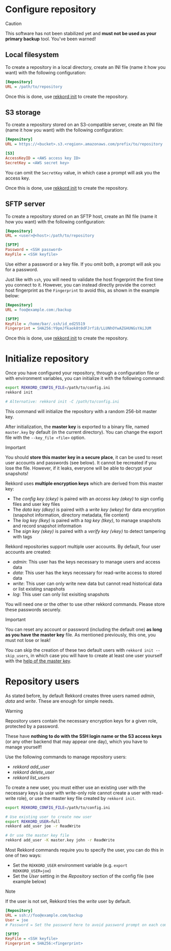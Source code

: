 # Configure repository

> [!CAUTION]
> This software has not been stabilized yet and **must not be used as your primary backup** tool.
> You've been warned!

## Local filesystem

To create a repository in a local directory, create an INI file (name it how you want) with the following configuration:

```ini
[Repository]
URL = /path/to/repository
```

Once this is done, use [rekkord init](#initialize-repository) to create the repository.

## S3 storage

To create a repository stored on an S3-compatible server, create an INI file (name it how you want) with the following configuration:

```ini
[Repository]
URL = https://<bucket>.s3.<region>.amazonaws.com/prefix/to/repository

[S3]
AccessKeyID = <AWS access key ID>
SecretKey = <AWS secret key>
```

You can omit the `SecretKey` value, in which case a prompt will ask you the access key.

Once this is done, use [rekkord init](#initialize-repository) to create the repository.

## SFTP server

To create a repository stored on an SFTP host, create an INI file (name it how you want) with the following configuration:

```ini
[Repository]
URL = <user>@<host>:/path/to/repository

[SFTP]
Password = <SSH password>
KeyFile = <SSH keyfile>
```

Use either a password or a key file. If you omit both, a prompt will ask you for a password.

Just like with `ssh`, you will need to validate the host fingerprint the first time you connect to it. However, you can instead directly provide the correct host fingerprint as the `Fingerprint` to avoid this, as shown in the example below:

```ini
[Repository]
URL = foo@example.com:/backup

[SFTP]
KeyFile = /home/bar/.ssh/id_ed25519
Fingerprint = SHA256:Y9pmJfkaok8t0dFJrfi8/LLUNhOYwAZGHUNGsYAiJUM
```

Once this is done, use [rekkord init](#initialize-repository) to create the repository.

# Initialize repository

Once you have configured your repository, through a configuration file or with environment variables, you can initialize it with the following command:

```sh
export REKKORD_CONFIG_FILE=/path/to/config.ini
rekkord init

# Alternative: rekkord init -C /path/to/config.ini
```

This command will initialize the repository with a random 256-bit master key.

After initialization, the **master key** is exported to a binary file, named `master.key` by default (in the current directory). You can change the export file with the `--key_file <file>` option.

> [!IMPORTANT]
> You should **store this master key in a secure place**, it can be used to reset user accounts and passwords (see below). It cannot be recreated if you lose the file.
> However, if it leaks, everyone will be able to decrypt your snapshots!

Rekkord uses **multiple encryption keys** which are derived from this master key:

- The *config key (ckey)* is paired with an *access key (akey)* to sign config files and user key files
- The *data key (dkey)* is paired with a *write key (wkey)* for data encryption (snapshot information, directory metadata, file content)
- The *log key (lkey)* is paired with a *tag key (tkey)*, to manage snapshots and record snapshot information
- The *sign key (skey)* is paired with a *verify key (vkey)* to detect tampering with tags

Rekkord repositories support multiple user accounts. By default, four user accounts are created:

- *admin*: This user has the keys necessary to manage users and access data
- *data*: This user has the keys necessary for read-write access to stored data
- *write*: This user can only write new data but cannot read historical data or list existing snapshots
- *log*: This user can only list exisiting snapshots

You will need one or the other to use other rekkord commands. Please store these passwords securely.

> [!IMPORTANT]
> You can reset any account or password (including the default one) **as long as you have the master key** file.
> As mentioned previously, this one, you must not lose or leak!

You can skip the creation of these two default users with `rekkord init --skip_users`, in which case you will have to create at least one user yourself with the [help of the master key](#repository-users).

# Repository users

As stated before, by default Rekkord creates three users named *admin*, *data* and *write*. These are enough for simple needs.

> [!WARNING]
> Repository users contain the necessary encryption keys for a given role, protected by a password.
>
> These have **nothing to do with the SSH login name or the S3 access keys** (or any other backend that may appear one day), which you have to manage yourself!

Use the following commands to manage repository users:

- *rekkord add_user*
- *rekkord delete_user*
- *rekkord list_users*

To create a new user, you must either use an existing user with the necessary keys (a user with write-only role cannot create a user with read-write role), or use the master key file created by `rekkord init`.

```sh
export REKKORD_CONFIG_FILE=/path/to/config.ini

# Use existing user to create new user
export REKKORD_USER=full
rekkord add_user joe -r ReadWrite

# Or use the master key file
rekkord add_user -K master.key john -r ReadWrite
```

Most Rekkord commands require you to specify the user, you can do this in one of two ways:

- Set the `REKKORD_USER` environment variable (e.g. `export REKKORD_USER=joe`)
- Set the *User* setting in the *Repository* section of the config file (see example below)

> [!NOTE]
> If the user is not set, Rekkord tries the *write* user by default.

```ini
[Repository]
URL = ssh://foo@example.com/backup
User = joe
# Password = Set the password here to avoid password prompt on each command

[SFTP]
KeyFile = <SSH keyfile>
Fingerprint = SHA256:<fingerprint>
```
